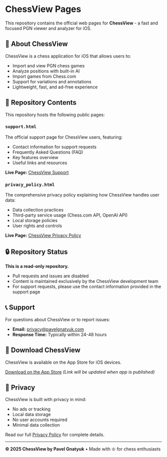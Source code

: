 # ChessView Pages

This repository contains the official web pages for **ChessView** - a fast and focused PGN viewer and analyzer for iOS.

## 📱 About ChessView

ChessView is a chess application for iOS that allows users to:
- Import and view PGN chess games
- Analyze positions with built-in AI
- Import games from Chess.com
- Support for variations and annotations
- Lightweight, fast, and ad-free experience

## 📄 Repository Contents

This repository hosts the following public pages:

### `support.html`
The official support page for ChessView users, featuring:
- Contact information for support requests
- Frequently Asked Questions (FAQ)
- Key features overview
- Useful links and resources

**Live Page:** [ChessView Support](https://chessview.pavelgnatyuk.com/support.html)

### `privacy_policy.html`
The comprehensive privacy policy explaining how ChessView handles user data:
- Data collection practices
- Third-party service usage (Chess.com API, OpenAI API)
- Local storage policies
- User rights and controls

**Live Page:** [ChessView Privacy Policy](https://chessview.pavelgnatyuk.com/privacy_policy.html)

## 🔒 Repository Status

**This is a read-only repository.** 

- Pull requests and issues are disabled
- Content is maintained exclusively by the ChessView development team
- For support requests, please use the contact information provided in the support page

## 📞 Support

For questions about ChessView or to report issues:

- **Email:** [privacy@pavelgnatyuk.com](mailto:privacy@pavelgnatyuk.com)
- **Response Time:** Typically within 24-48 hours

## 📱 Download ChessView

ChessView is available on the App Store for iOS devices.

[Download on the App Store](https://apps.apple.com) *(Link will be updated when app is published)*

## 🔐 Privacy

ChessView is built with privacy in mind:
- No ads or tracking
- Local data storage
- No user accounts required
- Minimal data collection

Read our full [Privacy Policy](https://chessview.pavelgnatyuk.com/privacy_policy.html) for complete details.

---

**© 2025 ChessView by Pavel Gnatyuk** • Made with ♔ for chess enthusiasts
